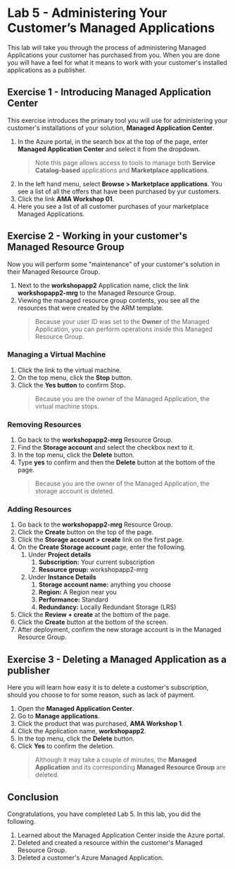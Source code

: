 # Lab 5 - Administering Your Customer’s Managed Applications

This lab will take you through the process of administering Managed Applications your customer has purchased from you. When you are done you will have a feel for what it means to work with your customer's installed applications as a publisher.

## Exercise 1 - Introducing Managed Application Center

This exercise introduces the primary tool you will use for administering your customer's installations of your solution, **Managed Application Center**. 

1. In the Azure portal, in the search box at the top of the page, enter **Managed Application Center** and select it from the dropdown.
   > Note this page allows access to tools to manage both **Service Catalog-based** applications and **Marketplace applications**.
2. In the left hand menu, select **Browse > Marketplace applications**. You see a list of all the offers that have been purchased by yur customers.
3. Click the link **AMA Workshop 01**.
4. Here you see a list of all customer purchases of your marketplace Managed Applications.

## Exercise 2 - Working in your customer's Managed Resource Group

Now you will perform some "maintenance" of your customer's solution in their Managed Resource Group.

1. Next to the **workshopapp2** Application name, click the link **workshopapp2-mrg** to the Managed Resource Group.
2. Viewing the managed resource group contents, you see all the resources that were created by the ARM template.
   > Because your user ID was set to the **Owner** of the Managed Application, you can perform operations inside this Managed Resource Group.

### Managing a Virtual Machine

1. Click the link to the virtual machine.
2. On the top menu, click the **Stop** button. 
3. Click the **Yes button** to confirm Stop.
   > Because you are the owner of the Managed Application, the virtual machine stops.

### Removing Resources 

1. Go back to the **workshopapp2-mrg** Resource Group.
2. Find the **Storage account** and select the checkbox next to it. 
3. In the top menu, click the **Delete** button.
4. Type **yes** to confirm and then the **Delete** button at the bottom of the page.
   > Because you are the owner of the Managed Application, the storage account is deleted.

### Adding Resources

1. Go back to the **workshopapp2-mrg** Resource Group.
2. Click the **Create** button on the top of the page.
3. Click the **Storage account > create** link on the first page.
4. On the **Create Storage account** page, enter the following.
   1. Under **Project details**
      1. **Subscription:** Your current subscription
      2. **Resource group:** workshopapp2-mrg
   2. Under **Instance Details**
      1. **Storage account name:** anything you choose
      2. **Region:** A Region near you
      3. **Performance:** Standard
      4. **Redundancy:** Locally Redundant Storage (LRS)
5. Click the **Review + create** at the bottom of the page.
6.  Click the **Create** button at the bottom of the screen.
7.  After deployment, confirm the new storage account is in the Managed Resource Group.


## Exercise 3 - Deleting a Managed Application as a publisher

Here you will learn how easy it is to delete a customer's subscription, should you choose to for some reason, such as lack of payment.

1. Open the **Managed Application Center**.
2. Go to **Manage applications**.
3. Click the product that was purchased, **AMA Workshop 1**.
4. Click the Application name, **workshopapp2**.
5. In the top menu, click the **Delete** button.
6. Click **Yes** to confirm the deletion.
    > Although it may take a couple of minutes, the **Managed Application** and its corresponding **Managed Resource Group** are deleted.

## Conclusion

Congratulations, you have completed Lab 5. In this lab, you did the following.

1. Learned about the Managed Application Center inside the Azure portal.
2. Deleted and created a resource within the customer's Managed Resource Group.
3. Deleted a customer's Azure Managed Application.



